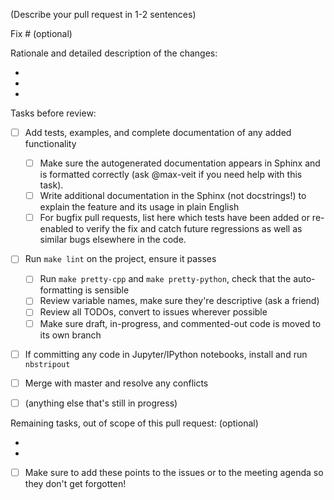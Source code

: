 (Describe your pull request in 1-2 sentences)

Fix # (optional)

Rationale and detailed description of the changes:

-
-
-

Tasks before review:

- [ ] Add tests, examples, and complete documentation of any added functionality
    - [ ] Make sure the autogenerated documentation appears in Sphinx and is
          formatted correctly (ask @max-veit if you need help with this task).
    - [ ] Write additional documentation in the Sphinx (not docstrings!) to
          explain the feature and its usage in plain English
    - [ ] For bugfix pull requests, list here which tests have been added or re-enabled
          to verify the fix and catch future regressions as well as similar bugs
          elsewhere in the code.
- [ ] Run `make lint` on the project, ensure it passes
    - [ ] Run `make pretty-cpp` and `make pretty-python`, check that the
          auto-formatting is sensible
    - [ ] Review variable names, make sure they're descriptive (ask a friend)
    - [ ] Review all TODOs, convert to issues wherever possible
    - [ ] Make sure draft, in-progress, and commented-out code is moved to its
          own branch
- [ ] If committing any code in Jupyter/IPython notebooks, install and run `nbstripout`
- [ ] Merge with master and resolve any conflicts
- [ ] (anything else that's still in progress)


Remaining tasks, out of scope of this pull request: (optional)


-
-
- [ ] Make sure to add these points to the issues or to the meeting agenda so they don't
get forgotten!


